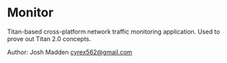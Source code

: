 # Monitor
Titan-based cross-platform network traffic monitoring application. Used to prove out Titan 2.0 concepts.

Author: Josh Madden <cyrex562@gmail.com>

